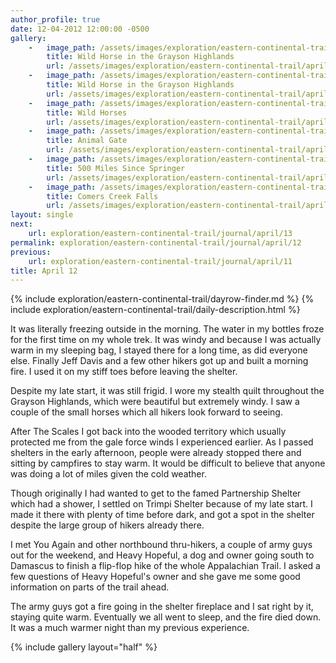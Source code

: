 ```yaml
---
author_profile: true
date: 12-04-2012 12:00:00 -0500
gallery:
    -   image_path: /assets/images/exploration/eastern-continental-trail/april/small/12-1.jpg
        title: Wild Horse in the Grayson Highlands
        url: /assets/images/exploration/eastern-continental-trail/april/large/12-1.jpg
    -   image_path: /assets/images/exploration/eastern-continental-trail/april/small/12-2.jpg
        title: Wild Horse in the Grayson Highlands
        url: /assets/images/exploration/eastern-continental-trail/april/large/12-2.jpg
    -   image_path: /assets/images/exploration/eastern-continental-trail/april/small/12-3.jpg
        title: Wild Horses
        url: /assets/images/exploration/eastern-continental-trail/april/large/12-3.jpg
    -   image_path: /assets/images/exploration/eastern-continental-trail/april/small/12-4.jpg
        title: Animal Gate
        url: /assets/images/exploration/eastern-continental-trail/april/large/12-4.jpg
    -   image_path: /assets/images/exploration/eastern-continental-trail/april/small/12-5.jpg
        title: 500 Miles Since Springer
        url: /assets/images/exploration/eastern-continental-trail/april/large/12-5.jpg
    -   image_path: /assets/images/exploration/eastern-continental-trail/april/small/12-6.jpg
        title: Comers Creek Falls
        url: /assets/images/exploration/eastern-continental-trail/april/large/12-6.jpg
layout: single
next:
    url: exploration/eastern-continental-trail/journal/april/13
permalink: exploration/eastern-continental-trail/journal/april/12
previous:
    url: exploration/eastern-continental-trail/journal/april/11
title: April 12
---
```

{% include exploration/eastern-continental-trail/dayrow-finder.md %}
{% include exploration/eastern-continental-trail/daily-description.html %}

It was literally freezing outside in the morning. The water in my bottles froze for the first time on my whole trek. It was windy and because I was actually warm in my sleeping bag, I stayed there for a long time, as did everyone else. Finally Jeff Davis and a few other hikers got up and built a morning fire. I used it on my stiff toes before leaving the shelter.

Despite my late start, it was still frigid. I wore my stealth quilt throughout the Grayson Highlands, which were beautiful but extremely windy. I saw a couple of the small horses which all hikers look forward to seeing.

After The Scales I got back into the wooded territory which usually protected me from the gale force winds I experienced earlier. As I passed shelters in the early afternoon, people were already stopped there and sitting by campfires to stay warm. It would be difficult to believe that anyone was doing a lot of miles given the cold weather.

Though originally I had wanted to get to the famed Partnership Shelter which had a shower, I settled on Trimpi Shelter because of my late start. I made it there with plenty of time before dark, and got a spot in the shelter despite the large group of hikers already there.

I met You Again and other northbound thru-hikers, a couple of army guys out for the weekend, and Heavy Hopeful, a dog and owner going south to Damascus to finish a flip-flop hike of the whole Appalachian Trail. I asked a few questions of Heavy Hopeful's owner and she gave me some good information on parts of the trail ahead.

The army guys got a fire going in the shelter fireplace and I sat right by it, staying quite warm. Eventually we all went to sleep, and the fire died down. It was a much warmer night than my previous experience.

{% include gallery layout="half" %}
